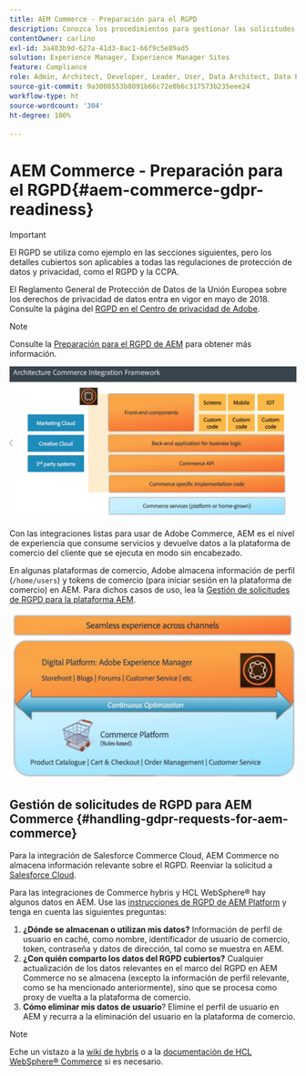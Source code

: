 ```yaml
---
title: AEM Commerce - Preparación para el RGPD
description: Conozca los procedimientos para gestionar las solicitudes de RGPD en AEM Commerce y cómo utilizarlas.
contentOwner: carlino
exl-id: 3a483b9d-627a-41d3-8ac1-66f9c5e89ad5
solution: Experience Manager, Experience Manager Sites
feature: Compliance
role: Admin, Architect, Developer, Leader, User, Data Architect, Data Engineer
source-git-commit: 9a3008553b8091b66c72e0b6c317573b235eee24
workflow-type: ht
source-wordcount: '304'
ht-degree: 100%

---
```


# AEM Commerce - Preparación para el RGPD{#aem-commerce-gdpr-readiness}

>[!IMPORTANT]
>
>El RGPD se utiliza como ejemplo en las secciones siguientes, pero los detalles cubiertos son aplicables a todas las regulaciones de protección de datos y privacidad, como el RGPD y la CCPA.

El Reglamento General de Protección de Datos de la Unión Europea sobre los derechos de privacidad de datos entra en vigor en mayo de 2018. Consulte la página del [RGPD en el Centro de privacidad de Adobe](https://business.adobe.com/privacy/general-data-protection-regulation.html).

>[!NOTE]
>
>Consulte la [Preparación para el RGPD de AEM](/help/managing/data-protection-and-privacy.md) para obtener más información.

![screen_shot_2018-03-22at111606](assets/screen_shot_2018-03-22at111606.jpg)

Con las integraciones listas para usar de Adobe Commerce, AEM es el nivel de experiencia que consume servicios y devuelve datos a la plataforma de comercio del cliente que se ejecuta en modo sin encabezado.

En algunas plataformas de comercio, Adobe almacena información de perfil (`/home/users`) y tokens de comercio (para iniciar sesión en la plataforma de comercio) en AEM. Para dichos casos de uso, lea la [Gestión de solicitudes de RGPD para la plataforma AEM](/help/sites-administering/handling-gdpr-requests-for-aem-platform.md).

![screen_shot_2018-03-22at111621](assets/screen_shot_2018-03-22at111621.jpg)

## Gestión de solicitudes de RGPD para AEM Commerce {#handling-gdpr-requests-for-aem-commerce}

Para la integración de Salesforce Commerce Cloud, AEM Commerce no almacena información relevante sobre el RGPD. Reenviar la solicitud a [Salesforce Cloud](https://documentation.b2c.commercecloud.salesforce.com/DOC1/index.jsp).

Para las integraciones de Commerce hybris y HCL WebSphere® hay algunos datos en AEM. Use las [instrucciones de RGPD de AEM Platform](/help/sites-administering/handling-gdpr-requests-for-aem-platform.md) y tenga en cuenta las siguientes preguntas:

1. **¿Dónde se almacenan o utilizan mis datos?** Información de perfil de usuario en caché, como nombre, identificador de usuario de comercio, token, contraseña y datos de dirección, tal como se muestra en AEM.
1. **¿Con quién comparto los datos del RGPD cubiertos?** Cualquier actualización de los datos relevantes en el marco del RGPD en AEM Commerce no se almacena (excepto la información de perfil relevante, como se ha mencionado anteriormente), sino que se procesa como proxy de vuelta a la plataforma de comercio.
1. **Cómo eliminar mis datos de usuario**? Elimine el perfil de usuario en AEM y recurra a la eliminación del usuario en la plataforma de comercio.

>[!NOTE]
>
>Eche un vistazo a la [wiki de hybris](https://wiki.hybris.com/) o a la [documentación de HCL WebSphere® Commerce](https://help.hcltechsw.com/commerce/index.html) si es necesario.
